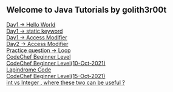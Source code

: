 ## Welcome to Java Tutorials by golith3r00t

<a href="day1">Day1 -> Hello World </a><br>
<a href="day1-static">Day1 -> static keyword </a><br>
<a href="day1-access-modifier">Day1 -> Access Modifier</a><br>
<a href="day2-access-modifier">Day2 -> Access Modifier</a><br>
<a href="prac-loop">Practice question -> Loop </a><br>
<a href="codechef-beg">CodeChef Beginner Level </a><br>
<a href="codechef10-beg">CodeChef Beginner Level(10-Oct-2021) </a><br>
<a href="lapdr">Lapindrome Code</a><br>
<a href="codechef15-beg">CodeChef Beginner Level(15-Oct-2021)</a><br>
<a href="intvsint">int vs Integer , where these two can be useful ?</a><br>

